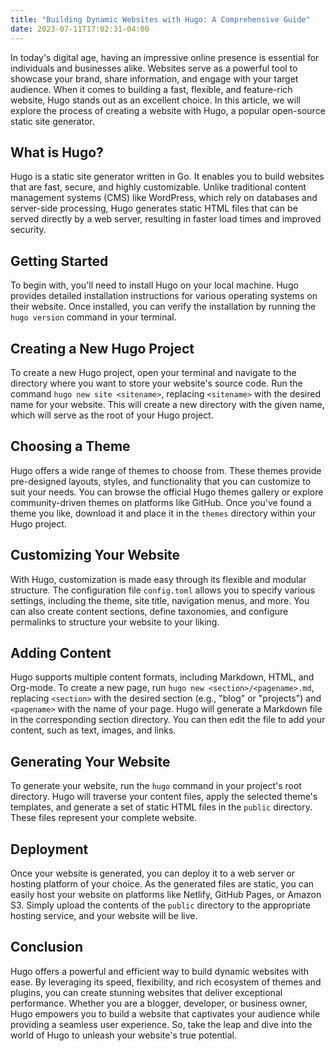 ```yaml
---
title: "Building Dynamic Websites with Hugo: A Comprehensive Guide"
date: 2023-07-11T17:02:31-04:00
---
```



In today's digital age, having an impressive online presence is essential for individuals and businesses alike. Websites serve as a powerful tool to showcase your brand, share information, and engage with your target audience. When it comes to building a fast, flexible, and feature-rich website, Hugo stands out as an excellent choice. In this article, we will explore the process of creating a website with Hugo, a popular open-source static site generator.

## What is Hugo?
Hugo is a static site generator written in Go. It enables you to build websites that are fast, secure, and highly customizable. Unlike traditional content management systems (CMS) like WordPress, which rely on databases and server-side processing, Hugo generates static HTML files that can be served directly by a web server, resulting in faster load times and improved security.

## Getting Started
To begin with, you'll need to install Hugo on your local machine. Hugo provides detailed installation instructions for various operating systems on their website. Once installed, you can verify the installation by running the `hugo version` command in your terminal.

## Creating a New Hugo Project
To create a new Hugo project, open your terminal and navigate to the directory where you want to store your website's source code. Run the command `hugo new site <sitename>`, replacing `<sitename>` with the desired name for your website. This will create a new directory with the given name, which will serve as the root of your Hugo project.

## Choosing a Theme
Hugo offers a wide range of themes to choose from. These themes provide pre-designed layouts, styles, and functionality that you can customize to suit your needs. You can browse the official Hugo themes gallery or explore community-driven themes on platforms like GitHub. Once you've found a theme you like, download it and place it in the `themes` directory within your Hugo project.

## Customizing Your Website
With Hugo, customization is made easy through its flexible and modular structure. The configuration file `config.toml` allows you to specify various settings, including the theme, site title, navigation menus, and more. You can also create content sections, define taxonomies, and configure permalinks to structure your website to your liking.

## Adding Content
Hugo supports multiple content formats, including Markdown, HTML, and Org-mode. To create a new page, run `hugo new <section>/<pagename>.md`, replacing `<section>` with the desired section (e.g., "blog" or "projects") and `<pagename>` with the name of your page. Hugo will generate a Markdown file in the corresponding section directory. You can then edit the file to add your content, such as text, images, and links.

## Generating Your Website
To generate your website, run the `hugo` command in your project's root directory. Hugo will traverse your content files, apply the selected theme's templates, and generate a set of static HTML files in the `public` directory. These files represent your complete website.

## Deployment
Once your website is generated, you can deploy it to a web server or hosting platform of your choice. As the generated files are static, you can easily host your website on platforms like Netlify, GitHub Pages, or Amazon S3. Simply upload the contents of the `public` directory to the appropriate hosting service, and your website will be live.

## Conclusion
Hugo offers a powerful and efficient way to build dynamic websites with ease. By leveraging its speed, flexibility, and rich ecosystem of themes and plugins, you can create stunning websites that deliver exceptional performance. Whether you are a blogger, developer, or business owner, Hugo empowers you to build a website that captivates your audience while providing a seamless user experience. So, take the leap and dive into the world of Hugo to unleash your website's true potential.